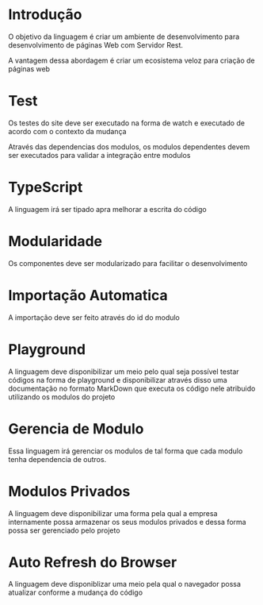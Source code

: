 # Introdução

O objetivo da linguagem é criar um ambiente de desenvolvimento para desenvolvimento de páginas Web com Servidor Rest.

A vantagem dessa abordagem é criar um ecosistema veloz para criação de páginas web

# Test

Os testes do site deve ser executado na forma de watch e executado de acordo com o contexto da mudança

Através das dependencias dos modulos, os modulos dependentes devem ser executados para validar a integração entre modulos

# TypeScript

A linguagem irá ser tipado apra melhorar a escrita do código

# Modularidade

Os componentes deve ser modularizado para facilitar o desenvolvimento

# Importação Automatica

A importação deve ser feito através do id do modulo

# Playground

A linguagem deve disponibilizar um meio pelo qual seja possível testar códigos na forma de playground e disponibilizar através disso uma documentação no formato MarkDown que executa os código nele atribuido utilizando os modulos do projeto

# Gerencia de Modulo

Essa linguagem irá gerenciar os modulos de tal forma que cada modulo tenha dependencia de outros.

# Modulos Privados

A linguagem deve disponibilizar uma forma pela qual a empresa internamente possa armazenar os seus modulos privados e dessa forma possa ser gerenciado pelo projeto

# Auto Refresh do Browser

A linguagem deve disponiblizar uma meio pela qual o navegador possa atualizar conforme a mudança do código